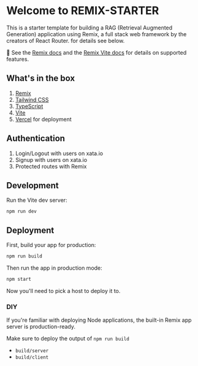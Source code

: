 # Welcome to REMIX-STARTER

This is a starter template for building a RAG (Retrieval Augmented Generation) application using Remix, a full stack web framework by the creators of React Router. for details see below.

📖 See the [Remix docs](https://remix.run/docs) and the [Remix Vite docs](https://remix.run/docs/en/main/future/vite) for details on supported features.

## What's in the box

1. [Remix](https://remix.run/)
2. [Tailwind CSS](https://tailwindcss.com/)
3. [TypeScript](https://www.typescriptlang.org/)
4. [Vite](https://vitejs.dev/)
5. [Vercel](https://vercel.com/) for deployment

## Authentication

1. Login/Logout with users on xata.io
2. Signup with users on xata.io
3. Protected routes with Remix

## Development

Run the Vite dev server:

```shellscript
npm run dev
```

## Deployment

First, build your app for production:

```sh
npm run build
```

Then run the app in production mode:

```sh
npm start
```

Now you'll need to pick a host to deploy it to.

### DIY

If you're familiar with deploying Node applications, the built-in Remix app server is production-ready.

Make sure to deploy the output of `npm run build`

- `build/server`
- `build/client`
